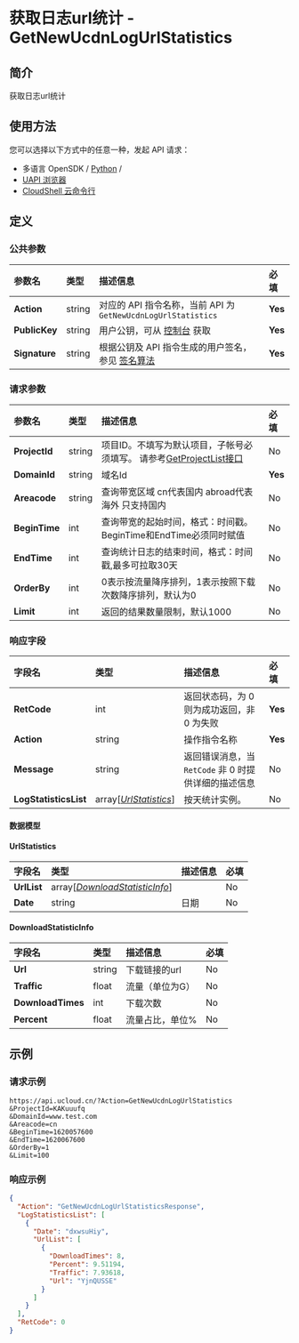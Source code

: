 # 获取日志url统计 - GetNewUcdnLogUrlStatistics

## 简介

获取日志url统计






## 使用方法

您可以选择以下方式中的任意一种，发起 API 请求：
- 多语言 OpenSDK / [Python](https://github.com/ucloud/ucloud-sdk-python3) /
- [UAPI 浏览器](https://console.ucloud.cn/uapi/detail?id=GetNewUcdnLogUrlStatistics)
- [CloudShell 云命令行](https://shell.ucloud.cn/)


## 定义

### 公共参数

| 参数名 | 类型 | 描述信息 | 必填 |
|:---|:---|:---|:---|
| **Action**     | string  | 对应的 API 指令名称，当前 API 为 `GetNewUcdnLogUrlStatistics`                        | **Yes** |
| **PublicKey**  | string  | 用户公钥，可从 [控制台](https://console.ucloud.cn/uapi/apikey) 获取                                             | **Yes** |
| **Signature**  | string  | 根据公钥及 API 指令生成的用户签名，参见 [签名算法](api/summary/signature.md)  | **Yes** |

### 请求参数

| 参数名 | 类型 | 描述信息 | 必填 |
|:---|:---|:---|:---|
| **ProjectId** | string | 项目ID。不填写为默认项目，子帐号必须填写。 请参考[GetProjectList接口](https://docs.ucloud.cn/api/summary/get_project_list) |No|
| **DomainId** | string | 域名Id |**Yes**|
| **Areacode** | string | 查询带宽区域 cn代表国内 abroad代表海外 只支持国内 |No|
| **BeginTime** | int | 查询带宽的起始时间，格式：时间戳。BeginTime和EndTime必须同时赋值 |No|
| **EndTime** | int | 查询统计日志的结束时间，格式：时间戳,最多可拉取30天 |No|
| **OrderBy** | int | 0表示按流量降序排列，1表示按照下载次数降序排列，默认为0 |No|
| **Limit** | int | 返回的结果数量限制，默认1000 |No|

### 响应字段

| 字段名 | 类型 | 描述信息 | 必填 |
|:---|:---|:---|:---|
| **RetCode** | int | 返回状态码，为 0 则为成功返回，非 0 为失败 |**Yes**|
| **Action** | string | 操作指令名称 |**Yes**|
| **Message** | string | 返回错误消息，当 `RetCode` 非 0 时提供详细的描述信息 |No|
| **LogStatisticsList** | array[[*UrlStatistics*](#UrlStatistics)] | 按天统计实例。 |No|

#### 数据模型


#### UrlStatistics

| 字段名 | 类型 | 描述信息 | 必填 |
|:---|:---|:---|:---|
| **UrlList** | array[[*DownloadStatisticInfo*](#DownloadStatisticInfo)] |  |No|
| **Date** | string | 日期 |No|

#### DownloadStatisticInfo

| 字段名 | 类型 | 描述信息 | 必填 |
|:---|:---|:---|:---|
| **Url** | string | 下载链接的url |No|
| **Traffic** | float | 流量（单位为G） |No|
| **DownloadTimes** | int | 下载次数 |No|
| **Percent** | float | 流量占比，单位% |No|

## 示例

### 请求示例
    
```
https://api.ucloud.cn/?Action=GetNewUcdnLogUrlStatistics
&ProjectId=KAKuuufq
&DomainId=www.test.com
&Areacode=cn
&BeginTime=1620057600
&EndTime=1620067600
&OrderBy=1
&Limit=100
```

### 响应示例
    
```json
{
  "Action": "GetNewUcdnLogUrlStatisticsResponse",
  "LogStatisticsList": [
    {
      "Date": "dxwsuHiy",
      "UrlList": [
        {
          "DownloadTimes": 8,
          "Percent": 9.51194,
          "Traffic": 7.93618,
          "Url": "YjnQUSSE"
        }
      ]
    }
  ],
  "RetCode": 0
}
```





